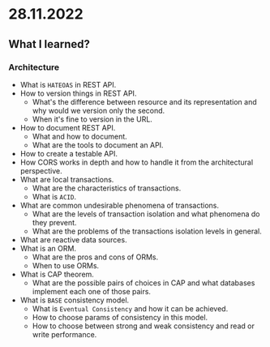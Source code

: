 # 28.11.2022

## What I learned?

### Architecture

- What is `HATEOAS` in REST API.
- How to version things in REST API.
  - What's the difference between resource and its representation and why would we version only the second.
  - When it's fine to version in the URL.
- How to document REST API.
  - What and how to document.
  - What are the tools to document an API.
- How to create a testable API.
- How CORS works in depth and how to handle it from the architectural perspective.
- What are local transactions.
  - What are the characteristics of transactions.
  - What is `ACID`.
- What are common undesirable phenomena of transactions.
  - What are the levels of transaction isolation and what phenomena do they prevent.
  - What are the problems of the transactions isolation levels in general.
- What are reactive data sources.
- What is an ORM.
  - What are the pros and cons of ORMs.
  - When to use ORMs.
- What is CAP theorem.
  - What are the possible pairs of choices in CAP and what databases implement each one of those pairs.
- What is `BASE` consistency model.
  - What is `Eventual Consistency` and how it can be achieved.
  - How to choose params of consistency in this model.
  - How to choose between strong and weak consistency and read or write performance.
